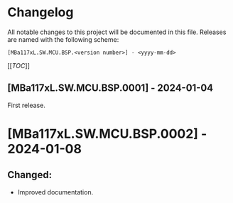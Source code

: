 # Changelog

All notable changes to this project will be documented in this file.
Releases are named with the following scheme:

`[MBa117xL.SW.MCU.BSP.<version number>] - <yyyy-mm-dd>`

[[_TOC_]]

## [MBa117xL.SW.MCU.BSP.0001] - 2024-01-04

First release.

# [MBa117xL.SW.MCU.BSP.0002] - 2024-01-08

## Changed:
 * Improved documentation.
